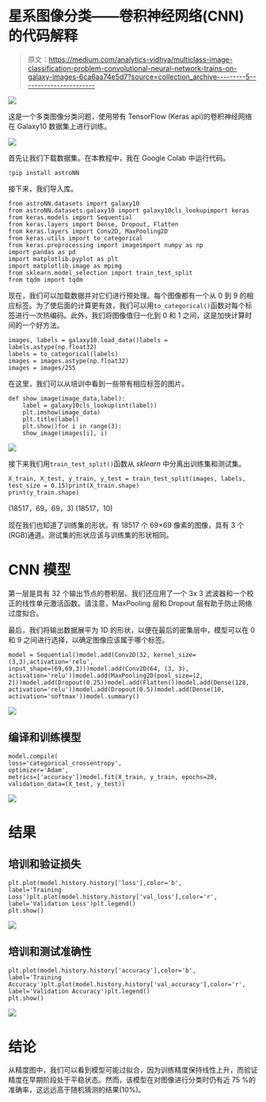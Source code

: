 # 星系图像分类——卷积神经网络(CNN)的代码解释

> 原文：<https://medium.com/analytics-vidhya/multiclass-image-classification-problem-convolutional-neural-network-trains-on-galaxy-images-6ca6aa74e5d7?source=collection_archive---------5----------------------->

![](img/1eb20baa34ccc199c6b319d54e52b869.png)

这是一个多类图像分类问题，使用带有 TensorFlow (Keras api)的卷积神经网络在 Galaxy10 数据集上进行训练。

![](img/b36e0e2ac1c213bff8399c2c0ade204f.png)

首先让我们下载数据集。在本教程中，我在 Google Colab 中运行代码。

```
!pip install astroNN
```

接下来，我们导入库。

```
from astroNN.datasets import galaxy10
from astroNN.datasets.galaxy10 import galaxy10cls_lookupimport keras
from keras.models import Sequential
from keras.layers import Dense, Dropout, Flatten
from keras.layers import Conv2D, MaxPooling2D
from keras.utils import to_categorical
from keras.preprocessing import imageimport numpy as np
import pandas as pd
import matplotlib.pyplot as plt
import matplotlib.image as mpimg
from sklearn.model_selection import train_test_split
from tqdm import tqdm
```

现在，我们可以加载数据并对它们进行预处理。每个图像都有一个从 0 到 9 的相应标签。为了使后面的计算更有效，我们可以用`to_categorical()`函数对每个标签进行一次热编码。此外，我们将图像值归一化到 0 和 1 之间，这是加快计算时间的一个好方法。

```
images, labels = galaxy10.load_data()labels = labels.astype(np.float32)
labels = to_categorical(labels)
images = images.astype(np.float32)
images = images/255
```

在这里，我们可以从培训中看到一些带有相应标签的图片。

```
def show_image(image_data,label):
    label = galaxy10cls_lookup(int(label))
    plt.imshow(image_data)
    plt.title(label)
    plt.show()for i in range(3):
    show_image(images[i], i)
```

![](img/aaefe1981e20325e50095b1d0e34aba7.png)

接下来我们用`train_test_split()`函数从 *sklearn* 中分离出训练集和测试集。

```
X_train, X_test, y_train, y_test = train_test_split(images, labels, test_size = 0.15)print(X_train.shape)
print(y_train.shape)
```

(18517，69，69，3)
(18517，10)

现在我们也知道了训练集的形状。有 18517 个 69×69 像素的图像，具有 3 个(RGB)通道。测试集的形状应该与训练集的形状相同。

# CNN 模型

第一层是具有 32 个输出节点的卷积层。我们还应用了一个 3x 3 滤波器和一个校正的线性单元激活函数。请注意，MaxPooling 层和 Dropout 层有助于防止网络过度拟合。

最后，我们将输出数据展平为 1D 的形状，以便在最后的密集层中，模型可以在 0 和 9 之间进行选择，以确定图像应该属于哪个标签。

```
model = Sequential()model.add(Conv2D(32, kernel_size=(3,3),activation='relu',
input_shape=(69,69,3)))model.add(Conv2D(64, (3, 3), activation='relu'))model.add(MaxPooling2D(pool_size=(2, 2)))model.add(Dropout(0.25))model.add(Flatten())model.add(Dense(128, activation='relu'))model.add(Dropout(0.5))model.add(Dense(10, activation='softmax'))model.summary()
```

![](img/066678c40b9a745ba535c049ed3bd7a4.png)

## 编译和训练模型

```
model.compile(
loss='categorical_crossentropy',
optimizer='Adam',
metrics=['accuracy'])model.fit(X_train, y_train, epochs=20, 
validation_data=(X_test, y_test))
```

![](img/19e4b2a4bcef8be2e3bce49c959d5deb.png)

# 结果

## 培训和验证损失

```
plt.plot(model.history.history['loss'],color='b',
label='Training Loss')plt.plot(model.history.history['val_loss'],color='r',
label='Validation Loss')plt.legend()
plt.show()
```

![](img/23102568c6cb639c8042c322feac48f6.png)

## 培训和测试准确性

```
plt.plot(model.history.history['accuracy'],color='b',
label='Training  Accuracy')plt.plot(model.history.history['val_accuracy'],color='r',
label='Validation Accuracy')plt.legend()
plt.show()
```

![](img/4ba065a7440cd2d8c470833fa24dbd9b.png)

# 结论

从精度图中，我们可以看到模型可能过拟合，因为训练精度保持线性上升，而验证精度在早期阶段处于平稳状态。然而，该模型在对图像进行分类时仍有近 75 %的准确率，这远远高于随机猜测的结果(10%)。